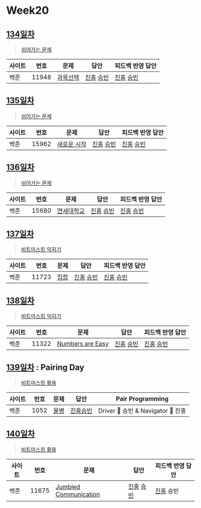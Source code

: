# Week20

## [134일차](Day134)

> [쉬어가는 문제](https://www.acmicpc.net/group/workbook/view/9797/33408)

| 사이트 | 번호 | 문제                 | 답안                | 피드백 반영 답안    |
| ------ | ---- | -------------------- | ------------------- | ------------------- |
| 백준   | 11948 | [과목선택](https://www.acmicpc.net/problem/11948) | [진홍](Day134/bj11948_kjh.java) [승빈](Day134/bj11948_wsb.java) | [진홍](Day134/bj11948_kjh.java) [승빈](Day134/bj11948_wsb.java) |

## [135일차](Day135)

> [쉬어가는 문제](https://www.acmicpc.net/group/workbook/view/9797/33457)

| 사이트 | 번호 | 문제                 | 답안                | 피드백 반영 답안    |
| ------ | ---- | -------------------- | ------------------- | ------------------- |
| 백준   | 15962    | [새로운 시작](https://www.acmicpc.net/problem/15962) | [진홍](Day135/bj15962_kjh.java) [승빈](Day135/bj15962_wsb.java) | [진홍](Day135/bj15962_kjh.java) [승빈](Day135/bj15962_wsb.java) |

## [136일차](Day136)

> [쉬어가는 문제](https://www.acmicpc.net/group/workbook/view/9797/33497)

| 사이트 | 번호 | 문제                 | 답안                | 피드백 반영 답안    |
| ------ | ---- | -------------------- | ------------------- | ------------------- |
| 백준   | 15680 | [연세대학교](https://www.acmicpc.net/problem/15680) | [진홍](Day136/bj15680_kjh.java) [승빈](Day136/bj15680_wsb.java) | [진홍](Day136/bj15680_kjh.java) [승빈](Day136/bj15680_wsb.java) |

## [137일차](Day137)

> [비트마스킹 익히기](https://www.acmicpc.net/group/workbook/view/9797/33505)

| 사이트 | 번호 | 문제                 | 답안                | 피드백 반영 답안    |
| ------ | ---- | -------------------- | ------------------- | ------------------- |
| 백준   | 11723    | [집합](https://www.acmicpc.net/problem/11723) | [진홍](Day137/bj11723_kjh.java) [승빈](Day137/bj11723_wsb.java) | [진홍](Day137/bj11723_kjh.java) [승빈](Day137/bj11723_wsb.java) |

## [138일차](Day138)

> [비트마스킹 익히기](https://www.acmicpc.net/group/workbook/view/9797/33582)

| 사이트 | 번호 | 문제                 | 답안                | 피드백 반영 답안    |
| ------ | ---- | -------------------- | ------------------- | ------------------- |
| 백준   | 11322 | [Numbers are Easy](https://www.acmicpc.net/problem/11322) | [진홍](Day138/bj11322_kjh.java) [승빈](Day138/bj11322_wsb.java) | [진홍](Day138/bj11322_kjh_fb.java) [승빈](Day138/bj11322_wsb.java) |

## [139일차](Day139) : Pairing Day

> [비트마스킹 활용](https://www.acmicpc.net/group/workbook/view/9797/33603)

| 사이트 | 번호 | 문제                 | 답안                | Pair Programming    |
| ------ | ---- | -------------------- | ------------------- | ------------------- |
| 백준   | 1052    | [물병](https://www.acmicpc.net/problem/1052) | [진홍승빈](Day139/bj1052_khjwsb.java) | Driver 🚗 승빈 & Navigator 🧭 진홍 |

## [140일차](Day140)

> [비트마스킹 활용](https://www.acmicpc.net/group/workbook/view/9797/33618)

| 사이트 | 번호 | 문제                 | 답안                | 피드백 반영 답안    |
| ------ | ---- | -------------------- | ------------------- | ------------------- |
| 백준   | 11675 | [Jumbled Communication](https://www.acmicpc.net/problem/11675) | [진홍](Day140/bj11675_kjh.java) [승빈](Day140/bj11675_wsb.java) | [진홍](Day140/bj11675_kjh.java) 승빈 |
